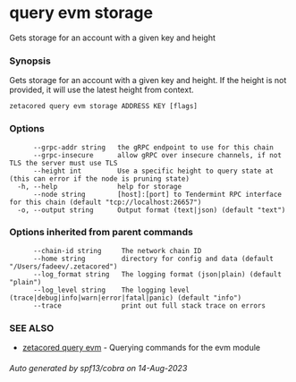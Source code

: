 # query evm storage

Gets storage for an account with a given key and height

### Synopsis

Gets storage for an account with a given key and height. If the height is not provided, it will use the latest height from context.

```
zetacored query evm storage ADDRESS KEY [flags]
```

### Options

```
      --grpc-addr string   the gRPC endpoint to use for this chain
      --grpc-insecure      allow gRPC over insecure channels, if not TLS the server must use TLS
      --height int         Use a specific height to query state at (this can error if the node is pruning state)
  -h, --help               help for storage
      --node string        [host]:[port] to Tendermint RPC interface for this chain (default "tcp://localhost:26657")
  -o, --output string      Output format (text|json) (default "text")
```

### Options inherited from parent commands

```
      --chain-id string     The network chain ID
      --home string         directory for config and data (default "/Users/fadeev/.zetacored")
      --log_format string   The logging format (json|plain) (default "plain")
      --log_level string    The logging level (trace|debug|info|warn|error|fatal|panic) (default "info")
      --trace               print out full stack trace on errors
```

### SEE ALSO

* [zetacored query evm](zetacored_query_evm.md)	 - Querying commands for the evm module

###### Auto generated by spf13/cobra on 14-Aug-2023
